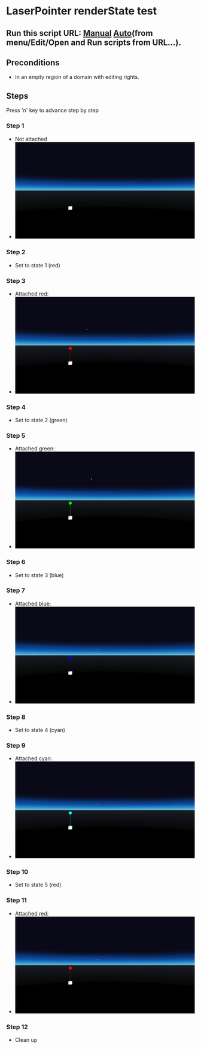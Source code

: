 # LaserPointer renderState test
## Run this script URL: [Manual](https://raw.githubusercontent.com/highfidelity/hifi_tests/master/tests/engine/interaction/pointer/laser/renderState/test.js)   [Auto](https://raw.githubusercontent.com/highfidelity/hifi_tests/master/tests/engine/interaction/pointer/laser/renderState/testAuto.js)(from menu/Edit/Open and Run scripts from URL...).

## Preconditions
- In an empty region of a domain with editing rights.

## Steps
Press 'n' key to advance step by step

### Step 1
- Not attached
- ![](./ExpectedImage_00000.png)
### Step 2
- Set to state 1 (red)
### Step 3
- Attached red:
- ![](./ExpectedImage_00001.png)
### Step 4
- Set to state 2 (green)
### Step 5
- Attached green:
- ![](./ExpectedImage_00002.png)
### Step 6
- Set to state 3 (blue)
### Step 7
- Attached blue:
- ![](./ExpectedImage_00003.png)
### Step 8
- Set to state 4 (cyan)
### Step 9
- Attached cyan:
- ![](./ExpectedImage_00004.png)
### Step 10
- Set to state 5 (red)
### Step 11
- Attached red:
- ![](./ExpectedImage_00005.png)
### Step 12
- Clean up
